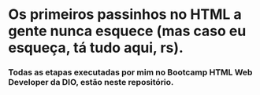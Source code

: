 # Os primeiros passinhos no HTML a gente nunca esquece (mas caso eu esqueça, tá tudo aqui, rs).

### Todas as etapas executadas por mim no Bootcamp HTML Web Developer da DIO, estão neste repositório.
